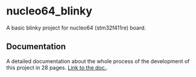 # nucleo64_blinky
A basic blinky project for nucleo64 (stm32f411re) board.
## Documentation
A detailed documentation about the whole process of the development of this project in 28 pages. [Link to the doc.](https://github.com/sbence/nucleo64_blinky/blob/master/docs/nucleo64_stm32f411re_doc.pdf).
